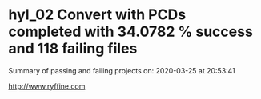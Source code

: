 # hyl_02 Convert with PCDs completed with 34.0782 % success and 118 failing files

Summary of passing and failing projects on: 2020-03-25 at 20:53:41

http://www.ryffine.com
